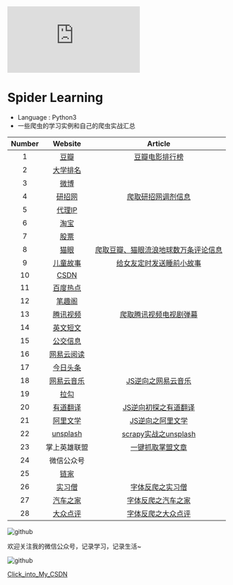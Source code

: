 ﻿![Hits](https://www.smirkcao.info/hit_gits/Reptile/README.md)
# Spider Learning


* Language : Python3
* 一些爬虫的学习实例和自己的爬虫实战汇总

|  Number |   Website |      Article |
 |:------:|:------:|:------:|
 |1|    [豆瓣](https://www.douban.com/) |     [豆瓣电影排行榜](https://mp.weixin.qq.com/s/FmZo2cjno1HrofWGiX4c-Q) |                  
 |2|   [大学排名](http://www.zuihaodaxue.cn/) |       |                 
 |3|   [微博](https://m.weibo.cn/)  |       |
 |4|   [研招网](https://yz.chsi.com.cn/) |  [爬取研招网调剂信息](https://blog.csdn.net/lyc44813418/article/details/88739173)  |                  
 |5|   [代理IP](https://www.kuaidaili.com/) |       |                 
 |6|   [淘宝](https://www.taobao.com/)  |     | 
  |7|    [股票](http://quote.eastmoney.com/stocklist.html) |     |                  
 |8|   [猫眼](https://m.maoyan.com/) |       [爬取豆瓣、猫眼流浪地球数万条评论信息](https://blog.csdn.net/lyc44813418/article/details/87522369)  |                 
 |9|   [儿童故事](http://www.tom61.com/)  |      [给女友定时发送睡前小故事](https://blog.csdn.net/lyc44813418/article/details/88583021)| 
  |10|    [CSDN](https://www.csdn.net/) |       |                  
 |11|   [百度热点](http://top.baidu.com/) |        |                 
 |12|   [笔趣阁](http://www.biqukan.com/)  |       | 
  |13|    [腾讯视频](https://v.qq.com/) |     [爬取腾讯视频电视剧弹幕](https://blog.csdn.net/lyc44813418/article/details/88930046)   |                  
 |14|   [英文短文](http://www.zuihaodaxue.cn/) |        |                 
 |15|   [公交信息](https://hangzhou.8684.cn/)  |       | 
 |16|   [网易云阅读](http://yuedu.163.com/book/category/category/2100/2110/1_0_1)  |       | 
 |17|   [今日头条](https://www.toutiao.com/search/?keyword=%E8%A1%97%E6%8B%8D)  |       | 
 |18|   [网易云音乐](https://music.163.com/)  |     [JS逆向之网易云音乐](https://mp.weixin.qq.com/s/prahlIq527XkirDE51jMjg)  | 
 |19|   [拉勾](https://www.lagou.com/)  |       | 
 |20|   [有道翻译](http://fanyi.youdao.com/)  |    [JS逆向初探之有道翻译](https://mp.weixin.qq.com/s/a-ORkG5XGSAP_-6GNilBbQ)  | 
 |21|   [阿里文学](https://www.aliwx.com.cn/)  |   [JS逆向之阿里文学](https://mp.weixin.qq.com/s/7Z5qB8YG0oDI857N95Z0MQ)    | 
 |22|   [unsplash](https://unsplash.com/)  |    [scrapy实战之unsplash](https://mp.weixin.qq.com/s/mATihMoULt5wMYYuaJsq9A)   | 
 |23|   掌上英雄联盟  |  [一键抓取掌盟文章](https://mp.weixin.qq.com/s/_EyBV6i7UG2aRS1D1nZ8-Q)     | 
 |24|   微信公众号  |       | 
 |25|   [链家](https://hz.lianjia.com/)  |       | 
 |26|   [实习僧](https://www.shixiseng.com/)  |   [字体反爬之实习僧](https://mp.weixin.qq.com/s/3tyPmarn_gcsn78cSKgnAQ)    | 
 |27|   [汽车之家](https://www.autohome.com.cn/beijing/)  |    [字体反爬之汽车之家](https://mp.weixin.qq.com/s/zIDHQ1iRSElfV5PBAokFJw)    | 
 |28|   [大众点评](https://www.dianping.com/shop/563199)  |    [字体反爬之大众点评](https://mp.weixin.qq.com/s/q-lIhCcaCZR9L1m9r_Jmyw)    |

![github](https://raw.githubusercontent.com/chenjiandongx/mzitu/master/images/forkstar.png "github")


欢迎关注我的微信公众号，记录学习，记录生活~

![github](https://github.com/librauee/Reptile/blob/master/image/vx_code.jpg)
    
[Click_into_My_CSDN](http://blog.csdn.net/lyc44813418)
